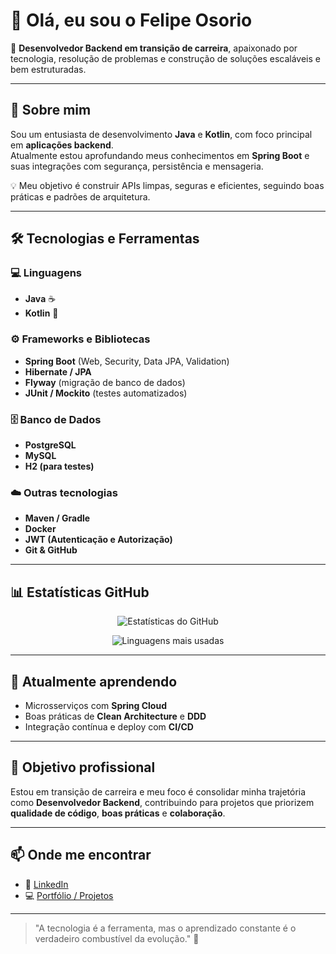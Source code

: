 # 👋 Olá, eu sou o Felipe Osorio

🎯 **Desenvolvedor Backend em transição de carreira**, apaixonado por tecnologia, resolução de problemas e construção de soluções escaláveis e bem estruturadas.

---

## 🚀 Sobre mim
Sou um entusiasta de desenvolvimento **Java** e **Kotlin**, com foco principal em **aplicações backend**.  
Atualmente estou aprofundando meus conhecimentos em **Spring Boot** e suas integrações com segurança, persistência e mensageria.

💡 Meu objetivo é construir APIs limpas, seguras e eficientes, seguindo boas práticas e padrões de arquitetura.

---

## 🛠️ Tecnologias e Ferramentas

### 💻 Linguagens
- **Java** ☕  
- **Kotlin** 🧩  

### ⚙️ Frameworks e Bibliotecas
- **Spring Boot** (Web, Security, Data JPA, Validation)
- **Hibernate / JPA**
- **Flyway** (migração de banco de dados)
- **JUnit / Mockito** (testes automatizados)

### 🗄️ Banco de Dados
- **PostgreSQL**
- **MySQL**
- **H2 (para testes)**

### ☁️ Outras tecnologias
- **Maven / Gradle**
- **Docker**
- **JWT (Autenticação e Autorização)**
- **Git & GitHub**

---

## 📊 Estatísticas GitHub

<div align="center">

![Estatísticas do GitHub](https://github-readme-stats.vercel.app/api?username=seu-usuario&show_icons=true&theme=github_dark&hide_title=true&count_private=true)

![Linguagens mais usadas](https://github-readme-stats.vercel.app/api/top-langs/?username=seu-usuario&layout=compact&theme=github_dark)

</div>

---

## 🌱 Atualmente aprendendo
- Microsserviços com **Spring Cloud**
- Boas práticas de **Clean Architecture** e **DDD**
- Integração contínua e deploy com **CI/CD**

---

## 🎯 Objetivo profissional
Estou em transição de carreira e meu foco é consolidar minha trajetória como **Desenvolvedor Backend**, contribuindo para projetos que priorizem **qualidade de código**, **boas práticas** e **colaboração**.

---

## 📫 Onde me encontrar
- 💼 [LinkedIn](https://www.linkedin.com/in/seu-perfil/)
- 💻 [Portfólio / Projetos](https://github.com/seu-usuario)

---

> "A tecnologia é a ferramenta, mas o aprendizado constante é o verdadeiro combustível da evolução." 🚀
